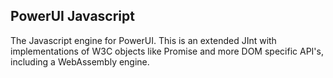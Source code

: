 ## PowerUI Javascript

The Javascript engine for PowerUI. This is an extended JInt with implementations of W3C objects like Promise and more DOM specific API's, including a WebAssembly engine.